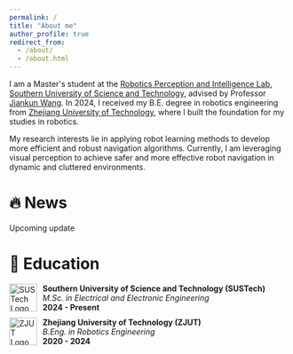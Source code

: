 ```yaml
---
permalink: /
title: "About me"
author_profile: true
redirect_from: 
  - /about/
  - /about.html
---
```


I am a Master's student at the [Robotics Perception and Intelligence Lab](https://robotics.sustech.edu.cn/ch/index.aspx), [Southern University of Science and Technology](https://www.sustech.edu.cn/), advised by Professor [Jiankun Wang](https://scholar.google.com/citations?user=08U8joq2FOQC&hl=en&oi=ao). In 2024, I received my B.E. degree in robotics engineering from [Zhejiang University of Technology](https://www.zjut.edu.cn/), where I built the foundation for my studies in robotics.

My research interests lie in applying robot learning methods to develop more efficient and robust navigation algorithms. Currently, I am leveraging visual perception to achieve safer and more effective robot navigation in dynamic and cluttered environments.

# 🔥 News

Upcoming update

# 📖 Education

<div style="display: flex; align-items: center; margin-bottom: 10px;">
  <img src="https://i.imgur.com/9ytib4N.png" alt="SUSTech Logo" width="50" style="margin-right: 10px;">
  <div>
    <strong>Southern University of Science and Technology (SUSTech)</strong><br>
    <em>M.Sc. in Electrical and Electronic Engineering</em><br>
    <strong>2024 - Present</strong><br>
  </div>
</div>

<div style="display: flex; align-items: center; margin-bottom: 10px;">
  <img src="https://i.imgur.com/690F8JY.png" alt="ZJUT Logo" width="50" style="margin-right: 10px;">
  <div>
    <strong>Zhejiang University of Technology (ZJUT)</strong><br>
    <em>B.Eng. in Robotics Engineering</em><br>
    <strong>2020 - 2024</strong><br>
  </div>
</div>

<!-- # 🏫 Services and Activities

IEEE ICIA 2025 Reviewer -->
